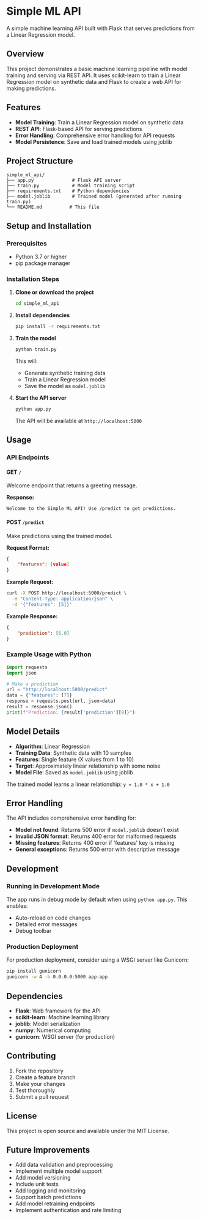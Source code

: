 # Simple ML API

A simple machine learning API built with Flask that serves predictions from a Linear Regression model.

## Overview

This project demonstrates a basic machine learning pipeline with model training and serving via REST API. It uses scikit-learn to train a Linear Regression model on synthetic data and Flask to create a web API for making predictions.

## Features

- **Model Training**: Train a Linear Regression model on synthetic data
- **REST API**: Flask-based API for serving predictions
- **Error Handling**: Comprehensive error handling for API requests
- **Model Persistence**: Save and load trained models using joblib

## Project Structure

```
simple_ml_api/
├── app.py              # Flask API server
├── train.py            # Model training script
├── requirements.txt    # Python dependencies
├── model.joblib        # Trained model (generated after running train.py)
└── README.md          # This file
```

## Setup and Installation

### Prerequisites

- Python 3.7 or higher
- pip package manager

### Installation Steps

1. **Clone or download the project**
   ```bash
   cd simple_ml_api
   ```

2. **Install dependencies**
   ```bash
   pip install -r requirements.txt
   ```

3. **Train the model**
   ```bash
   python train.py
   ```
   This will:
   - Generate synthetic training data
   - Train a Linear Regression model
   - Save the model as `model.joblib`

4. **Start the API server**
   ```bash
   python app.py
   ```
   The API will be available at `http://localhost:5000`

## Usage

### API Endpoints

#### GET `/`
Welcome endpoint that returns a greeting message.

**Response:**
```
Welcome to the Simple ML API! Use /predict to get predictions.
```

#### POST `/predict`
Make predictions using the trained model.

**Request Format:**
```json
{
    "features": [value]
}
```

**Example Request:**
```bash
curl -X POST http://localhost:5000/predict \
  -H "Content-Type: application/json" \
  -d '{"features": [5]}'
```

**Example Response:**
```json
{
    "prediction": [6.0]
}
```

### Example Usage with Python

```python
import requests
import json

# Make a prediction
url = "http://localhost:5000/predict"
data = {"features": [7]}
response = requests.post(url, json=data)
result = response.json()
print(f"Prediction: {result['prediction'][0]}")
```

## Model Details

- **Algorithm**: Linear Regression
- **Training Data**: Synthetic data with 10 samples
- **Features**: Single feature (X values from 1 to 10)
- **Target**: Approximately linear relationship with some noise
- **Model File**: Saved as `model.joblib` using joblib

The trained model learns a linear relationship: `y ≈ 1.0 * x + 1.0`

## Error Handling

The API includes comprehensive error handling for:

- **Model not found**: Returns 500 error if `model.joblib` doesn't exist
- **Invalid JSON format**: Returns 400 error for malformed requests
- **Missing features**: Returns 400 error if 'features' key is missing
- **General exceptions**: Returns 500 error with descriptive message

## Development

### Running in Development Mode

The app runs in debug mode by default when using `python app.py`. This enables:
- Auto-reload on code changes
- Detailed error messages
- Debug toolbar

### Production Deployment

For production deployment, consider using a WSGI server like Gunicorn:

```bash
pip install gunicorn
gunicorn -w 4 -b 0.0.0.0:5000 app:app
```

## Dependencies

- **Flask**: Web framework for the API
- **scikit-learn**: Machine learning library
- **joblib**: Model serialization
- **numpy**: Numerical computing
- **gunicorn**: WSGI server (for production)

## Contributing

1. Fork the repository
2. Create a feature branch
3. Make your changes
4. Test thoroughly
5. Submit a pull request

## License

This project is open source and available under the MIT License.

## Future Improvements

- Add data validation and preprocessing
- Implement multiple model support
- Add model versioning
- Include unit tests
- Add logging and monitoring
- Support batch predictions
- Add model retraining endpoints
- Implement authentication and rate limiting
